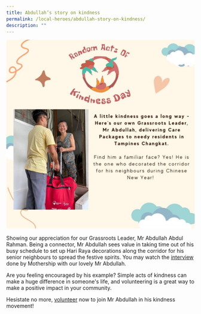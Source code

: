 ```yaml
---
title: Abdullah’s story on kindness
permalink: /local-heroes/abdullah-story-on-kindness/
description: ""
---
```

![](/images/abdullah.JPG)

Showing our appreciation for our Grassroots Leader, Mr Abdullah Abdul Rahman. Being a connector, Mr Abdullah sees value in taking time out of his busy schedule to set up Hari Raya decorations along the corridor for his senior neighbours to spread the festive spirits. You may watch the [interview](https://youtu.be/IXHRR72C7KQ) done by Mothership with our lovely Mr Abdullah. 

Are you feeling encouraged by his example? Simple acts of kindness can make a huge difference in someone's life, and volunteering is a great way to make a positive impact in your community. 

Hesistate no more, [volunteer](https://form.gov.sg/63e61a35b1cf750011109bd7) now to join Mr Abdullah in his kindness movement!
